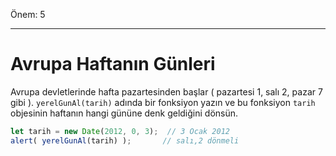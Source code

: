 Önem: 5

---

# Avrupa Haftanın Günleri

Avrupa devletlerinde hafta pazartesinden başlar ( pazartesi 1, salı 2, pazar 7 gibi ). `yerelGunAl(tarih)` adında bir fonksiyon yazın ve bu fonksiyon `tarih` objesinin haftanın hangi gününe denk geldiğini dönsün.

```js no-beautify
let tarih = new Date(2012, 0, 3);  // 3 Ocak 2012
alert( yerelGunAl(tarih) );       // salı,2 dönmeli
```
